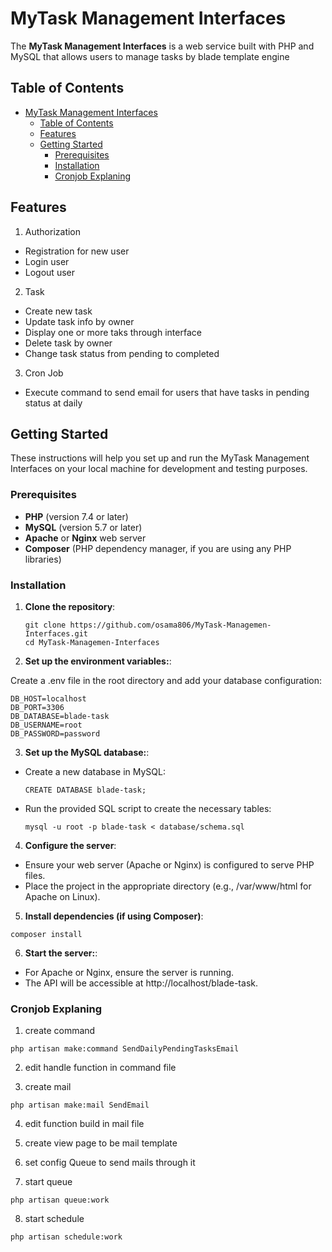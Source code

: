 # MyTask Management Interfaces

The **MyTask Management Interfaces** is a web service built with PHP and MySQL that allows users to manage tasks by blade template engine

## Table of Contents

-   [MyTask Management Interfaces](#my-task-management-interfaces)
    -   [Table of Contents](#table-of-contents)
    -   [Features](#features)
    -   [Getting Started](#getting-started)
        -   [Prerequisites](#prerequisites)
        -   [Installation](#installation)
        -   [Cronjob Explaning](#cronjob-explaning)

## Features

1. Authorization

-   Registration for new user
-   Login user
-   Logout user

2. Task

-   Create new task
-   Update task info by owner
-   Display one or more taks through interface
-   Delete task by owner
-   Change task status from pending to completed

3. Cron Job

-   Execute command to send email for users that have tasks in pending status at daily

## Getting Started

These instructions will help you set up and run the MyTask Management Interfaces on your local machine for development and testing purposes.

### Prerequisites

-   **PHP** (version 7.4 or later)
-   **MySQL** (version 5.7 or later)
-   **Apache** or **Nginx** web server
-   **Composer** (PHP dependency manager, if you are using any PHP libraries)

### Installation

1. **Clone the repository**:

    ```
    git clone https://github.com/osama806/MyTask-Managemen-Interfaces.git
    cd MyTask-Managemen-Interfaces
    ```

2. **Set up the environment variables:**:

Create a .env file in the root directory and add your database configuration:

```
DB_HOST=localhost
DB_PORT=3306
DB_DATABASE=blade-task
DB_USERNAME=root
DB_PASSWORD=password
```

3. **Set up the MySQL database:**:

-   Create a new database in MySQL:
    ```
    CREATE DATABASE blade-task;
    ```
-   Run the provided SQL script to create the necessary tables:
    ```
    mysql -u root -p blade-task < database/schema.sql
    ```

4. **Configure the server**:

-   Ensure your web server (Apache or Nginx) is configured to serve PHP files.
-   Place the project in the appropriate directory (e.g., /var/www/html for Apache on Linux).

5. **Install dependencies (if using Composer)**:

```
composer install
```

6. **Start the server:**:

-   For Apache or Nginx, ensure the server is running.
-   The API will be accessible at http://localhost/blade-task.

### Cronjob Explaning

1.  create command
```
php artisan make:command SendDailyPendingTasksEmail
```

2.  edit handle function in command file

3.  create mail
```
php artisan make:mail SendEmail
```

4.  edit function build in mail file

5.  create view page to be mail template 

6.  set config Queue to send mails through it

7.  start queue 
```
php artisan queue:work
```

8.  start schedule
```
php artisan schedule:work
```
